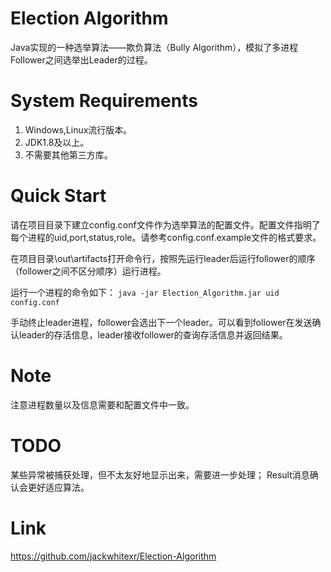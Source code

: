 # Election Algorithm
Java实现的一种选举算法——欺负算法（Bully Algorithm），模拟了多进程Follower之间选举出Leader的过程。

# System Requirements
1. Windows,Linux流行版本。
2. JDK1.8及以上。
3. 不需要其他第三方库。

# Quick Start
请在项目目录下建立config.conf文件作为选举算法的配置文件。配置文件指明了每个进程的uid,port,status,role。请参考config.conf.example文件的格式要求。

在项目目录\out\artifacts打开命令行，按照先运行leader后运行follower的顺序（follower之间不区分顺序）运行进程。

运行一个进程的命令如下：
`java -jar Election_Algorithm.jar uid config.conf`

手动终止leader进程，follower会选出下一个leader。可以看到follower在发送确认leader的存活信息，leader接收follower的查询存活信息并返回结果。

# Note
注意进程数量以及信息需要和配置文件中一致。

# TODO
某些异常被捕获处理，但不太友好地显示出来，需要进一步处理；
Result消息确认会更好适应算法。

# Link
https://github.com/jackwhitexr/Election-Algorithm